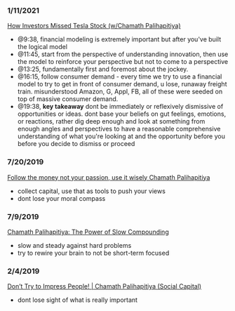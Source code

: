 


### 1/11/2021
[How Investors Missed Tesla Stock (w/Chamath Palihapitiya)](https://www.youtube.com/watch?v=DMeFZOkceOo)
- @9:38, financial modeling is extremely important but after you've built the logical model
- @11:45, start from the perspective of understanding innovation, then use the model to reinforce your perspective but not to come to a perspective
- @13:25, fundamentally first and foremost about the jockey.
- @16:15, follow consumer demand - every time we try to use a financial model to try to get in front of consumer demand, u lose, runaway freight train. misunderstood Amazon, G, Appl, FB, all of these were seeded on top of massive consumer demand.
- @19:38, **key takeaway** dont be immediately or reflexively dismissive of opportunities or ideas. dont base your beliefs on gut feelings, emotions, or reactions, rather dig deep enough and look at something from enough angles and perspectives to have a reasonable comprehensive understanding of what you're looking at and the opportunity before you before you decide to dismiss or proceed


### 7/20/2019
[Follow the money not your passion, use it wisely Chamath Palihapitiya](https://www.youtube.com/watch?v=XrYXDwLGb7g)
- collect capital, use that as tools to push your views
- dont lose your moral compass


### 7/9/2019
[Chamath Palihapitiya: The Power of Slow Compounding](https://www.youtube.com/watch?v=a_8jOkj-9bg)
- slow and steady against hard problems
- try to rewire your brain to not be short-term focused


### 2/4/2019
[Don’t Try to Impress People! | Chamath Palihapitiya (Social Capital)](https://www.youtube.com/watch?v=ZxGC2zuXBuQ)
- dont lose sight of what is really important
